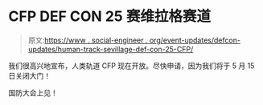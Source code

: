 # CFP DEF CON 25 赛维拉格赛道

> 原文:[https://www . social-engineer . org/event-updates/defcon-updates/human-track-sevillage-def-con-25-CFP/](https://www.social-engineer.org/event-updates/defcon-updates/human-track-sevillage-def-con-25-cfp/)

我们很高兴地宣布，人类轨道 CFP 现在开放。尽快申请，因为我们将于 5 月 15 日关闭大门！

国防大会上见！